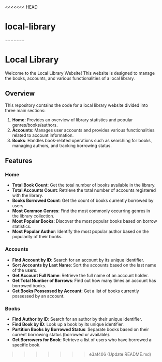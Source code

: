 <<<<<<< HEAD
# local-library
=======
# Local Library

Welcome to the Local Library Website! This website is designed to manage the books, accounts, and various functionalities of a local library.

## Overview

This repository contains the code for a local library website divided into three main sections:

1. **Home**: Provides an overview of library statistics and popular genres/books/authors.
2. **Accounts**: Manages user accounts and provides various functionalities related to account information.
3. **Books**: Handles book-related operations such as searching for books, managing authors, and tracking borrowing status.

## Features

### Home

- **Total Book Count**: Get the total number of books available in the library.
- **Total Accounts Count**: Retrieve the total number of accounts registered with the library.
- **Books Borrowed Count**: Get the count of books currently borrowed by users.
- **Most Common Genres**: Find the most commonly occurring genres in the library collection.
- **Most Popular Books**: Discover the most popular books based on borrow statistics.
- **Most Popular Author**: Identify the most popular author based on the popularity of their books.

### Accounts

- **Find Account by ID**: Search for an account by its unique identifier.
- **Sort Accounts by Last Name**: Sort the accounts based on the last name of the users.
- **Get Account Full Name**: Retrieve the full name of an account holder.
- **Get Total Number of Borrows**: Find out how many times an account has borrowed books.
- **Get Books Possessed by Account**: Get a list of books currently possessed by an account.

### Books

- **Find Author by ID**: Search for an author by their unique identifier.
- **Find Book by ID**: Look up a book by its unique identifier.
- **Partition Books by Borrowed Status**: Separate books based on their current borrowing status (borrowed or available).
- **Get Borrowers for Book**: Retrieve a list of users who have borrowed a specific book.
>>>>>>> e3af406 (Update README.md)
